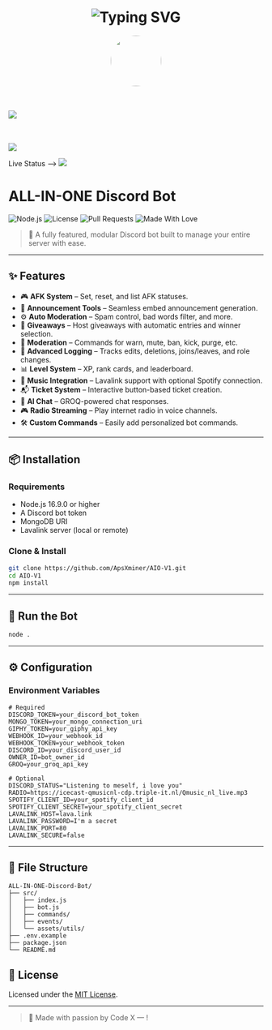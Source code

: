 <h1 align="center">
  <img src="https://readme-typing-svg.demolab.com?font=Fira+Code&duration=3000&pause=500&color=FF0000&center=true&vCenter=true&width=435&lines=Code+X+%F0%9F%9A%80;Made+by+CODE+X+Community" alt="Typing SVG" />
</h1>

<p align="center">
  <!-- Server Icon -->
  <img src="https://cdn.discordapp.com/icons/1361584465645928549/a_6e284ae401fc4a541d83c2630be39a3f.gif?size=128" width="100" style="border-radius: 50%;" />

  <!-- Live Server Preview -->
  <br/><br/>
 <a href="https://discord.gg/3xzPkYHd9U" target="_blank">
    <img src="https://img.shields.io/discord/1361584465645928549?label=Join%20CodeX%20Community&logo=discord&style=for-the-badge" />
  </a>

  <!-- Join Button -->
  <br/><br/>
  <a href="https://dsc.gg/codexsupport">
    <img src="https://img.shields.io/badge/Join%20Our%20Discord-5865F2?style=for-the-badge&logo=discord&logoColor=white" />
  </a>
</p>

 Live Status -->
  <a href="https://discord.com/users/1005088956951564358">
    <img src="https://lanyard.cnrad.dev/api/1005088956951564358?theme=dark&bg=1a1b27&animated=true&hideDiscrim=false&borderRadius=10px" />
  </a>
</p>


# ALL-IN-ONE Discord Bot

![Node.js](https://img.shields.io/badge/Node.js-16.9.0%2B-brightgreen?logo=node.js)
![License](https://img.shields.io/github/license/ApsXminer/AIO-V1)
![Pull Requests](https://img.shields.io/badge/PRs-welcome-brightgreen)
![Made With Love](https://img.shields.io/badge/Made%20with-%E2%9D%A4-red)

> 🚀 A fully featured, modular Discord bot built to manage your entire server with ease.

---

## ✨ Features

- 🎮 **AFK System** – Set, reset, and list AFK statuses.
- 📢 **Announcement Tools** – Seamless embed announcement generation.
- ⚙️ **Auto Moderation** – Spam control, bad words filter, and more.
- 🎉 **Giveaways** – Host giveaways with automatic entries and winner selection.
- 🔐 **Moderation** – Commands for warn, mute, ban, kick, purge, etc.
- 🧾 **Advanced Logging** – Tracks edits, deletions, joins/leaves, and role changes.
- 📊 **Level System** – XP, rank cards, and leaderboard.
- 🎵 **Music Integration** – Lavalink support with optional Spotify connection.
- 📬 **Ticket System** – Interactive button-based ticket creation.
- 🧠 **AI Chat** – GROQ-powered chat responses.
- 🎮 **Radio Streaming** – Play internet radio in voice channels.
- 🛠️ **Custom Commands** – Easily add personalized bot commands.

---

## 📦 Installation

### Requirements

- Node.js 16.9.0 or higher
- A Discord bot token
- MongoDB URI
- Lavalink server (local or remote)

### Clone & Install

```bash
git clone https://github.com/ApsXminer/AIO-V1.git
cd AIO-V1
npm install
````

---

## 🚀 Run the Bot

```bash
node .
```


---

## ⚙️ Configuration

### Environment Variables


```env
# Required
DISCORD_TOKEN=your_discord_bot_token
MONGO_TOKEN=your_mongo_connection_uri
GIPHY_TOKEN=your_giphy_api_key
WEBHOOK_ID=your_webhook_id
WEBHOOK_TOKEN=your_webhook_token
DISCORD_ID=your_discord_user_id
OWNER_ID=bot_owner_id
GROQ=your_groq_api_key

# Optional
DISCORD_STATUS="Listening to meself, i love you"
RADIO=https://icecast-qmusicnl-cdp.triple-it.nl/Qmusic_nl_live.mp3
SPOTIFY_CLIENT_ID=your_spotify_client_id
SPOTIFY_CLIENT_SECRET=your_spotify_client_secret
LAVALINK_HOST=lava.link
LAVALINK_PASSWORD=I'm a secret
LAVALINK_PORT=80
LAVALINK_SECURE=false
```

---

## 📁 File Structure

```
ALL-IN-ONE-Discord-Bot/
├── src/
│   ├── index.js
│   ├── bot.js
│   ├── commands/
│   ├── events/
│   └── assets/utils/
├── .env.example
├── package.json
└── README.md
```


## 📜 License

Licensed under the [MIT License](LICENSE).

---

> 💖 Made with passion by Code X — !


